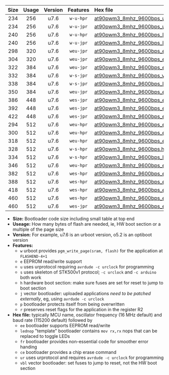 |Size|Usage|Version|Features|Hex file|
|:-:|:-:|:-:|:-:|:--|
|234|256|u7.6|`w-u-hpr`|[at90pwm3_8mhz_9600bps_ur.hex](https://raw.githubusercontent.com/stefanrueger/urboot/main/at90pwm3_8mhz_9600bps_ur.hex)|
|234|256|u7.6|`w-u-jpr`|[at90pwm3_8mhz_9600bps_ur_vbl.hex](https://raw.githubusercontent.com/stefanrueger/urboot/main/at90pwm3_8mhz_9600bps_ur_vbl.hex)|
|240|256|u7.6|`w-u-hpr`|[at90pwm3_8mhz_9600bps_lednop_ur.hex](https://raw.githubusercontent.com/stefanrueger/urboot/main/at90pwm3_8mhz_9600bps_lednop_ur.hex)|
|240|256|u7.6|`w-u-jpr`|[at90pwm3_8mhz_9600bps_lednop_ur_vbl.hex](https://raw.githubusercontent.com/stefanrueger/urboot/main/at90pwm3_8mhz_9600bps_lednop_ur_vbl.hex)|
|298|320|u7.6|`weu-jpr`|[at90pwm3_8mhz_9600bps_ee_ur_vbl.hex](https://raw.githubusercontent.com/stefanrueger/urboot/main/at90pwm3_8mhz_9600bps_ee_ur_vbl.hex)|
|304|320|u7.6|`weu-jpr`|[at90pwm3_8mhz_9600bps_ee_lednop_ur_vbl.hex](https://raw.githubusercontent.com/stefanrueger/urboot/main/at90pwm3_8mhz_9600bps_ee_lednop_ur_vbl.hex)|
|322|384|u7.6|`weu-jpr`|[at90pwm3_8mhz_9600bps_ee_lednop_fr_ur_vbl.hex](https://raw.githubusercontent.com/stefanrueger/urboot/main/at90pwm3_8mhz_9600bps_ee_lednop_fr_ur_vbl.hex)|
|332|384|u7.6|`w-s-jpr`|[at90pwm3_8mhz_9600bps_vbl.hex](https://raw.githubusercontent.com/stefanrueger/urboot/main/at90pwm3_8mhz_9600bps_vbl.hex)|
|338|384|u7.6|`w-s-jpr`|[at90pwm3_8mhz_9600bps_lednop_vbl.hex](https://raw.githubusercontent.com/stefanrueger/urboot/main/at90pwm3_8mhz_9600bps_lednop_vbl.hex)|
|350|384|u7.6|`weu-jpr`|[at90pwm3_8mhz_9600bps_ee_lednop_fr_ce_ur_vbl.hex](https://raw.githubusercontent.com/stefanrueger/urboot/main/at90pwm3_8mhz_9600bps_ee_lednop_fr_ce_ur_vbl.hex)|
|386|448|u7.6|`wes-jpr`|[at90pwm3_8mhz_9600bps_ee_vbl.hex](https://raw.githubusercontent.com/stefanrueger/urboot/main/at90pwm3_8mhz_9600bps_ee_vbl.hex)|
|392|448|u7.6|`wes-jpr`|[at90pwm3_8mhz_9600bps_ee_lednop_vbl.hex](https://raw.githubusercontent.com/stefanrueger/urboot/main/at90pwm3_8mhz_9600bps_ee_lednop_vbl.hex)|
|422|448|u7.6|`wes-jpr`|[at90pwm3_8mhz_9600bps_ee_lednop_fr_vbl.hex](https://raw.githubusercontent.com/stefanrueger/urboot/main/at90pwm3_8mhz_9600bps_ee_lednop_fr_vbl.hex)|
|294|512|u7.6|`weu-hpr`|[at90pwm3_8mhz_9600bps_ee_ur.hex](https://raw.githubusercontent.com/stefanrueger/urboot/main/at90pwm3_8mhz_9600bps_ee_ur.hex)|
|300|512|u7.6|`weu-hpr`|[at90pwm3_8mhz_9600bps_ee_lednop_ur.hex](https://raw.githubusercontent.com/stefanrueger/urboot/main/at90pwm3_8mhz_9600bps_ee_lednop_ur.hex)|
|318|512|u7.6|`weu-hpr`|[at90pwm3_8mhz_9600bps_ee_lednop_fr_ur.hex](https://raw.githubusercontent.com/stefanrueger/urboot/main/at90pwm3_8mhz_9600bps_ee_lednop_fr_ur.hex)|
|328|512|u7.6|`w-s-hpr`|[at90pwm3_8mhz_9600bps.hex](https://raw.githubusercontent.com/stefanrueger/urboot/main/at90pwm3_8mhz_9600bps.hex)|
|334|512|u7.6|`w-s-hpr`|[at90pwm3_8mhz_9600bps_lednop.hex](https://raw.githubusercontent.com/stefanrueger/urboot/main/at90pwm3_8mhz_9600bps_lednop.hex)|
|346|512|u7.6|`weu-hpr`|[at90pwm3_8mhz_9600bps_ee_lednop_fr_ce_ur.hex](https://raw.githubusercontent.com/stefanrueger/urboot/main/at90pwm3_8mhz_9600bps_ee_lednop_fr_ce_ur.hex)|
|382|512|u7.6|`wes-hpr`|[at90pwm3_8mhz_9600bps_ee.hex](https://raw.githubusercontent.com/stefanrueger/urboot/main/at90pwm3_8mhz_9600bps_ee.hex)|
|388|512|u7.6|`wes-hpr`|[at90pwm3_8mhz_9600bps_ee_lednop.hex](https://raw.githubusercontent.com/stefanrueger/urboot/main/at90pwm3_8mhz_9600bps_ee_lednop.hex)|
|418|512|u7.6|`wes-hpr`|[at90pwm3_8mhz_9600bps_ee_lednop_fr.hex](https://raw.githubusercontent.com/stefanrueger/urboot/main/at90pwm3_8mhz_9600bps_ee_lednop_fr.hex)|
|460|512|u7.6|`wes-hpr`|[at90pwm3_8mhz_9600bps_ee_lednop_fr_ce.hex](https://raw.githubusercontent.com/stefanrueger/urboot/main/at90pwm3_8mhz_9600bps_ee_lednop_fr_ce.hex)|
|460|512|u7.6|`wes-jpr`|[at90pwm3_8mhz_9600bps_ee_lednop_fr_ce_vbl.hex](https://raw.githubusercontent.com/stefanrueger/urboot/main/at90pwm3_8mhz_9600bps_ee_lednop_fr_ce_vbl.hex)|

- **Size:** Bootloader code size including small table at top end
- **Useage:** How many bytes of flash are needed, ie, HW boot section or a multiple of the page size
- **Version:** For example, u7.6 is an urboot version, o5.2 is an optiboot version
- **Features:**
  + `w` urboot provides `pgm_write_page(sram, flash)` for the application at `FLASHEND-4+1`
  + `e` EEPROM read/write support
  + `u` uses urprotocol requiring `avrdude -c urclock` for programming
  + `s` uses skeleton of STK500v1 protocol; `-c urclock` and `-c arduino` both work
  + `h` hardware boot section: make sure fuses are set for reset to jump to boot section
  + `j` vector bootloader: uploaded applications *need to be patched externally*, eg, using `avrdude -c urclock`
  + `p` bootloader protects itself from being overwritten
  + `r` preserves reset flags for the application in the register R2
- **Hex file:** typically MCU name, oscillator frequency (16 MHz default) and baud rate (115200 default) followed by
  + `ee` bootloader supports EEPROM read/write
  + `lednop` "template" bootloader contains `mov rx,rx` nops that can be replaced to toggle LEDs
  + `fr` bootloader provides non-essential code for smoother error handing
  + `ce` bootloader provides a chip erase command
  + `ur` uses urprotocol and requires `avrdude -c urclock` for programming
  + `vbl` vector bootloader: set fuses to jump to reset, not the HW boot section
